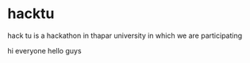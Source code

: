 # hacktu
hack tu is a hackathon  in thapar university in which we are participating 

hi everyone
hello guys
